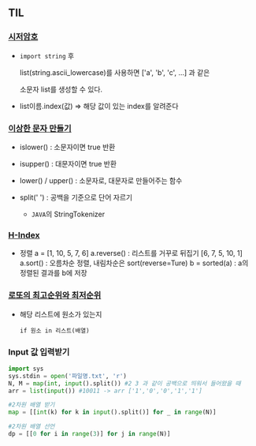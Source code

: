## TIL

### [시저암호](https://programmers.co.kr/learn/courses/30/lessons/12926)

- `import string` 후

  list(string.ascii_lowercase)를 사용하면 ['a', 'b', 'c', ...] 과 같은

  소문자 list를 생성할 수 있다.

- list이름.index(값) => 해당 값이 있는 index를 알려준다

### [이상한 문자 만들기](https://programmers.co.kr/learn/courses/30/lessons/12930)

- islower() : 소문자이면 true 반환
- isupper() : 대문자이면 true 반환
- lower() / upper() : 소문자로, 대문자로 만들어주는 함수
- split(' ') : 공백을 기준으로 단어 자르기

  - `JAVA`의 StringTokenizer

### [H-Index](https://programmers.co.kr/learn/courses/30/lessons/42747)

  - 정렬
    a = [1, 10, 5, 7, 6]
    a.reverse() : 리스트를 거꾸로 뒤집기 [6, 7, 5, 10, 1]
    a.sort() : 오름차순 정렬, 내림차순은 sort(reverse=Ture)
    b = sorted(a) : a의 정렬된 결과를 b에 저장



### [로또의 최고순위와 최저순위](https://programmers.co.kr/learn/courses/30/lessons/77484?language=python3)

 - 해당 리스트에 원소가 있는지

   `if 원소 in 리스트(배열)`



### Input 값 입력받기

```python
import sys
sys.stdin = open('파일명.txt', 'r')
N, M = map(int, input().split()) #2 3 과 같이 공백으로 띄워서 들어왔을 때
arr = list(input()) #10011 -> arr ['1','0','0','1','1']
```

```python
#2차원 배열 받기
map = [[int(k) for k in input().split()] for _ in range(N)]
```

```python
#2차원 배열 선언
dp = [[0 for i in range(3)] for j in range(N)] 
```

